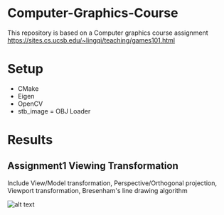 # Computer-Graphics-Course
This repository is based on a Computer graphics course assignment https://sites.cs.ucsb.edu/~lingqi/teaching/games101.html

# Setup

- CMake
- Eigen
- OpenCV
- stb_image
= OBJ Loader

# Results

## Assignment1 Viewing Transformation

Include View/Model transformation, Perspective/Orthogonal projection, Viewport transformation, Bresenham's line drawing algorithm

![alt text]([http://url/to/img.png](https://github.com/zkcr0000/Computer-Graphics-Course/blob/main/Supplementary/HW1.gif))
